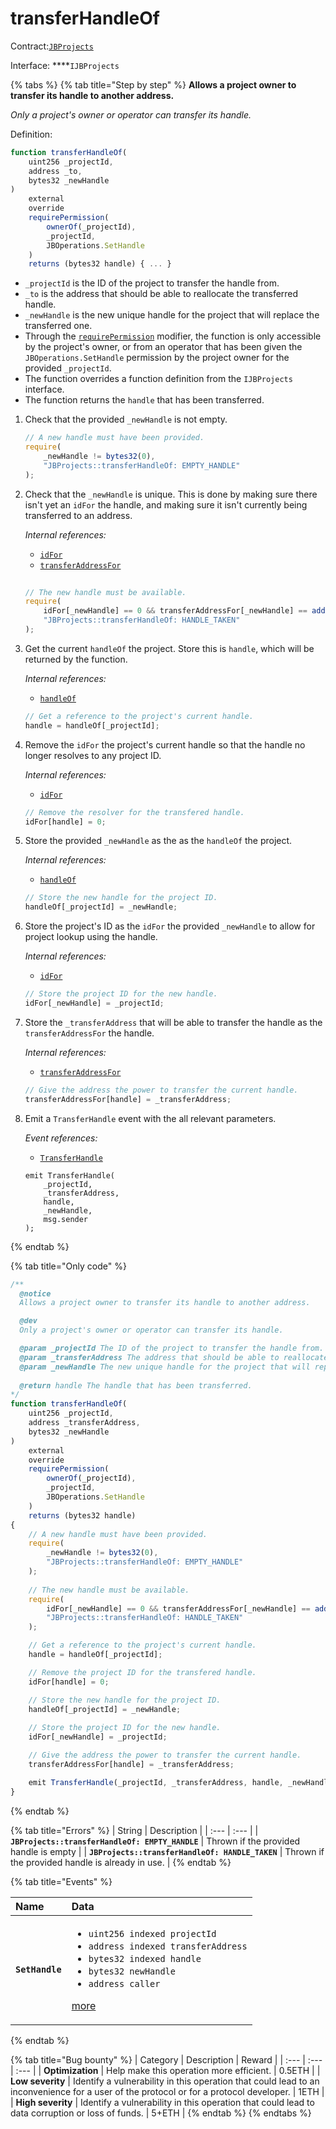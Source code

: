 # transferHandleOf

Contract:[`JBProjects`](../)

Interface: ****`IJBProjects`

{% tabs %}
{% tab title="Step by step" %}
**Allows a project owner to transfer its handle to another address.**

_Only a project's owner or operator can transfer its handle._  
  
Definition:

```javascript
function transferHandleOf(
    uint256 _projectId,
    address _to,
    bytes32 _newHandle
)
    external
    override
    requirePermission(
        ownerOf(_projectId),
        _projectId,
        JBOperations.SetHandle
    )
    returns (bytes32 handle) { ... }
```

* `_projectId` is the ID of the project to transfer the handle from.
* `_to` is the address that should be able to reallocate the transferred handle.
* `_newHandle` is the new unique handle for the project that will replace the transferred one.
* Through the [`requirePermission`](../../jboperatable/modifiers/requirepermission.md) modifier, the function is only accessible by the project's owner, or from an operator that has been given the `JBOperations.SetHandle` permission by the project owner for the provided `_projectId`.
* The function overrides a function definition from the `IJBProjects` interface.
* The function returns the `handle` that has been transferred.

1. Check that the provided `_newHandle` is not empty.

   ```javascript
   // A new handle must have been provided.
   require(
       _newHandle != bytes32(0),
       "JBProjects::transferHandleOf: EMPTY_HANDLE"
   );
   ```

2. Check that the `_newHandle` is unique. This is done by making sure there isn't yet an `idFor` the handle, and making sure it isn't currently being transferred to an address.  


   _Internal references:_

   * [`idFor`](../properties/idfor.md)
   * [`transferAddressFor`](../properties/transferaddressfor.md)

   ```javascript
    
   // The new handle must be available. 
   require(
       idFor[_newHandle] == 0 && transferAddressFor[_newHandle] == address(0),
       "JBProjects::transferHandleOf: HANDLE_TAKEN"
   );
   ```

3. Get the current `handleOf` the project. Store this is `handle`, which will be returned by the function.  


   _Internal references:_

   * [`handleOf`](../properties/handleof.md)

   ```javascript
   // Get a reference to the project's current handle.
   handle = handleOf[_projectId];
   ```

4. Remove the `idFor` the project's current handle so that the handle no longer resolves to any project ID.  


   _Internal references:_

   * [`idFor`](../properties/idfor.md)

   ```javascript
   // Remove the resolver for the transfered handle.
   idFor[handle] = 0;
   ```

5. Store the provided `_newHandle` as the as the `handleOf` the project.  


   _Internal references:_

   * [`handleOf`](../properties/handleof.md)

   ```javascript
   // Store the new handle for the project ID.
   handleOf[_projectId] = _newHandle;
   ```

6. Store the project's ID as the `idFor` the provided `_newHandle` to allow for project lookup using the handle.  


   _Internal references:_

   * [`idFor`](../properties/idfor.md)

   ```javascript
   // Store the project ID for the new handle.
   idFor[_newHandle] = _projectId;
   ```

7. Store the `_transferAddress` that will be able to transfer the handle as the `transferAddressFor` the handle.  


   _Internal references:_

   * [`transferAddressFor`](../properties/idfor.md)

   ```javascript
   // Give the address the power to transfer the current handle.
   transferAddressFor[handle] = _transferAddress;
   ```

8. Emit a `TransferHandle` event with the all relevant parameters.   


   _Event references:_

   * [`TransferHandle`](../events/seturi.md) 

   ```text
   emit TransferHandle(
       _projectId,
       _transferAddress,
       handle,
       _newHandle,
       msg.sender
   );
   ```
{% endtab %}

{% tab title="Only code" %}
```javascript
/**
  @notice 
  Allows a project owner to transfer its handle to another address.

  @dev 
  Only a project's owner or operator can transfer its handle.

  @param _projectId The ID of the project to transfer the handle from.
  @param _transferAddress The address that should be able to reallocate the transferred handle.
  @param _newHandle The new unique handle for the project that will replace the transferred one.
  
  @return handle The handle that has been transferred.
*/
function transferHandleOf(
    uint256 _projectId,
    address _transferAddress,
    bytes32 _newHandle
)
    external
    override
    requirePermission(
        ownerOf(_projectId),
        _projectId,
        JBOperations.SetHandle
    )
    returns (bytes32 handle)
{
    // A new handle must have been provided.
    require(
        _newHandle != bytes32(0),
        "JBProjects::transferHandleOf: EMPTY_HANDLE"
    );
    
    // The new handle must be available. 
    require(
        idFor[_newHandle] == 0 && transferAddressFor[_newHandle] == address(0),
        "JBProjects::transferHandleOf: HANDLE_TAKEN"
    );

    // Get a reference to the project's current handle.
    handle = handleOf[_projectId];

    // Remove the project ID for the transfered handle.
    idFor[handle] = 0;

    // Store the new handle for the project ID.
    handleOf[_projectId] = _newHandle;
    
    // Store the project ID for the new handle.
    idFor[_newHandle] = _projectId;

    // Give the address the power to transfer the current handle.
    transferAddressFor[handle] = _transferAddress;

    emit TransferHandle(_projectId, _transferAddress, handle, _newHandle, msg.sender);
}
```
{% endtab %}

{% tab title="Errors" %}
| String | Description |
| :--- | :--- |
| **`JBProjects::transferHandleOf: EMPTY_HANDLE`** | Thrown if the provided handle is empty |
| **`JBProjects::transferHandleOf: HANDLE_TAKEN`** | Thrown if the provided handle is already in use. |
{% endtab %}

{% tab title="Events" %}
<table>
  <thead>
    <tr>
      <th style="text-align:left">Name</th>
      <th style="text-align:left">Data</th>
    </tr>
  </thead>
  <tbody>
    <tr>
      <td style="text-align:left"><b><code>SetHandle</code></b>
      </td>
      <td style="text-align:left">
        <ul>
          <li><code>uint256 indexed projectId</code> 
          </li>
          <li><code>address indexed transferAddress</code> 
          </li>
          <li><code>bytes32 indexed handle</code> 
          </li>
          <li><code>bytes32 newHandle</code> 
          </li>
          <li><code>address caller</code>
          </li>
        </ul>
        <p><a href="../events/transferhandle.md">more</a>
        </p>
      </td>
    </tr>
  </tbody>
</table>
{% endtab %}

{% tab title="Bug bounty" %}
| Category | Description | Reward |
| :--- | :--- | :--- |
| **Optimization** | Help make this operation more efficient. | 0.5ETH |
| **Low severity** | Identify a vulnerability in this operation that could lead to an inconvenience for a user of the protocol or for a protocol developer. | 1ETH |
| **High severity** | Identify a vulnerability in this operation that could lead to data corruption or loss of funds. | 5+ETH |
{% endtab %}
{% endtabs %}

